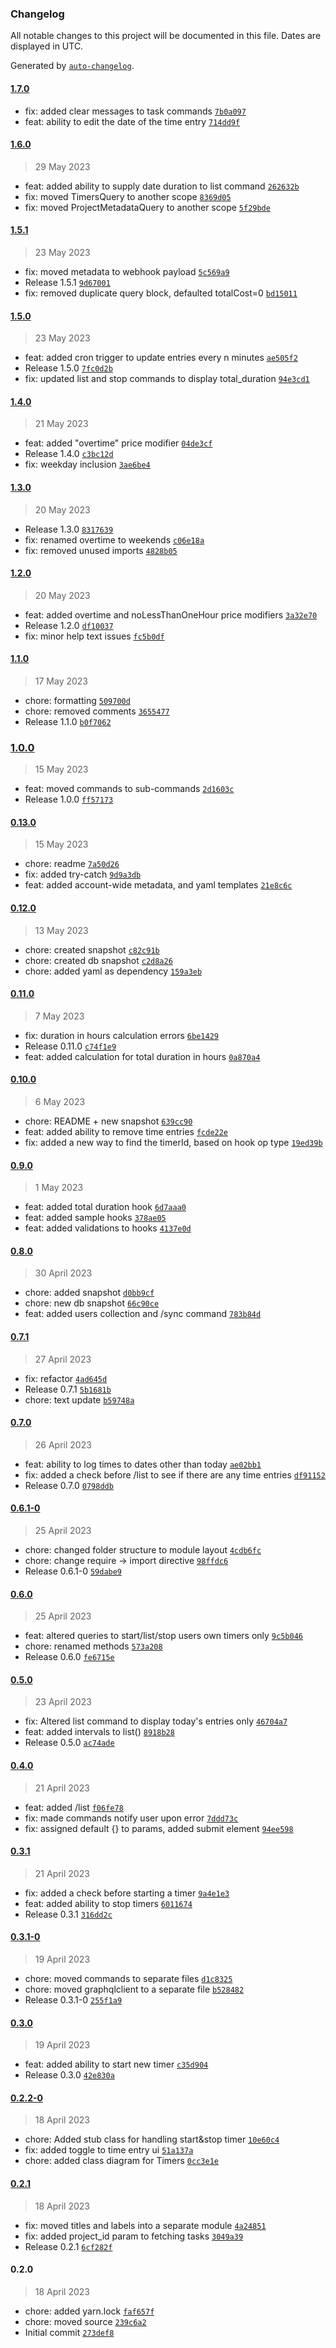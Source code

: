 ### Changelog

All notable changes to this project will be documented in this file. Dates are displayed in UTC.

Generated by [`auto-changelog`](https://github.com/CookPete/auto-changelog).

#### [1.7.0](https://github.com/gokceno/happy-path-time-tracker/compare/1.6.0...1.7.0)

- fix: added clear messages to task commands [`7b0a097`](https://github.com/gokceno/happy-path-time-tracker/commit/7b0a0974ad6803ae4099d151d7154b83e5ad4370)
- feat: ability to edit the date of the time entry [`714dd9f`](https://github.com/gokceno/happy-path-time-tracker/commit/714dd9ffd599f4849a5547de36b2b25fe45c2680)

#### [1.6.0](https://github.com/gokceno/happy-path-time-tracker/compare/1.5.1...1.6.0)

> 29 May 2023

- feat: added ability to supply date duration to list command [`262632b`](https://github.com/gokceno/happy-path-time-tracker/commit/262632bd043a7d6a7718101a449b5f03081db4cd)
- fix: moved TimersQuery to another scope [`8369d05`](https://github.com/gokceno/happy-path-time-tracker/commit/8369d059f2704ff8a5338d83bb715ed51c18be0b)
- fix: moved ProjectMetadataQuery to another scope [`5f29bde`](https://github.com/gokceno/happy-path-time-tracker/commit/5f29bdee23b9b64a1624fea1d7285615995b1d25)

#### [1.5.1](https://github.com/gokceno/happy-path-time-tracker/compare/1.5.0...1.5.1)

> 23 May 2023

- fix: moved metadata to webhook payload [`5c569a9`](https://github.com/gokceno/happy-path-time-tracker/commit/5c569a9dc1117787f82302b831c90d96963f07e1)
- Release 1.5.1 [`9d67001`](https://github.com/gokceno/happy-path-time-tracker/commit/9d67001109b1ab0c457c775ebce7e33b3ae8a33b)
- fix: removed duplicate query block, defaulted totalCost=0 [`bd15011`](https://github.com/gokceno/happy-path-time-tracker/commit/bd15011ade6023d0be3730d0ad5f2be2ebb73202)

#### [1.5.0](https://github.com/gokceno/happy-path-time-tracker/compare/1.4.0...1.5.0)

> 23 May 2023

- feat: added cron trigger to update entries every n minutes [`ae505f2`](https://github.com/gokceno/happy-path-time-tracker/commit/ae505f27289f022bfc5c9a442d1541c978099b68)
- Release 1.5.0 [`7fc0d2b`](https://github.com/gokceno/happy-path-time-tracker/commit/7fc0d2bf0a03dfe5705792b7a6092a4568242d66)
- fix: updated list and stop commands to display total_duration [`94e3cd1`](https://github.com/gokceno/happy-path-time-tracker/commit/94e3cd135b0e14cfd0f5d0e71d83b4a71765f683)

#### [1.4.0](https://github.com/gokceno/happy-path-time-tracker/compare/1.3.0...1.4.0)

> 21 May 2023

- feat: added "overtime" price modifier [`04de3cf`](https://github.com/gokceno/happy-path-time-tracker/commit/04de3cf317f7d6614917cd87046fbc873fdee655)
- Release 1.4.0 [`c3bc12d`](https://github.com/gokceno/happy-path-time-tracker/commit/c3bc12df3dd5e2dabc02f68d4e6b81a13d37fe5e)
- fix: weekday inclusion [`3ae6be4`](https://github.com/gokceno/happy-path-time-tracker/commit/3ae6be42f8495f101cef94dfd08eb20b9094e33d)

#### [1.3.0](https://github.com/gokceno/happy-path-time-tracker/compare/1.2.0...1.3.0)

> 20 May 2023

- Release 1.3.0 [`8317639`](https://github.com/gokceno/happy-path-time-tracker/commit/83176392883deec452e60cae01f22fdd909941f5)
- fix: renamed overtime to weekends [`c06e18a`](https://github.com/gokceno/happy-path-time-tracker/commit/c06e18a31c35e0d5dcd56e63b75d2d3431eafae7)
- fix: removed unused imports [`4828b05`](https://github.com/gokceno/happy-path-time-tracker/commit/4828b051df527f9901c91c2896a38c3ace15959c)

#### [1.2.0](https://github.com/gokceno/happy-path-time-tracker/compare/1.1.0...1.2.0)

> 20 May 2023

- feat: added overtime and noLessThanOneHour price modifiers [`3a32e70`](https://github.com/gokceno/happy-path-time-tracker/commit/3a32e70b9a4748fc91fca0c0eafd99dc671a6fc8)
- Release 1.2.0 [`df10037`](https://github.com/gokceno/happy-path-time-tracker/commit/df10037825151f5a08e9fe6840bc076ead01aca5)
- fix: minor help text issues [`fc5b0df`](https://github.com/gokceno/happy-path-time-tracker/commit/fc5b0dfe3675ceba33866d7f88a0451ed126957e)

#### [1.1.0](https://github.com/gokceno/happy-path-time-tracker/compare/1.0.0...1.1.0)

> 17 May 2023

- chore: formatting [`509700d`](https://github.com/gokceno/happy-path-time-tracker/commit/509700dda0aab80a3a91d4bf6f9aa3088db17261)
- chore: removed comments [`3655477`](https://github.com/gokceno/happy-path-time-tracker/commit/3655477ae3c8be97fd772b6d3b01a6b5b394164d)
- Release 1.1.0 [`b0f7062`](https://github.com/gokceno/happy-path-time-tracker/commit/b0f70622d555e5ade3b7036d4e79d8f92c32470c)

### [1.0.0](https://github.com/gokceno/happy-path-time-tracker/compare/0.13.0...1.0.0)

> 15 May 2023

- feat: moved commands to sub-commands [`2d1603c`](https://github.com/gokceno/happy-path-time-tracker/commit/2d1603c281c6da154d5973312802eae37389f8ab)
- Release 1.0.0 [`ff57173`](https://github.com/gokceno/happy-path-time-tracker/commit/ff57173c48e930bc901c9a1f5125739da4028fda)

#### [0.13.0](https://github.com/gokceno/happy-path-time-tracker/compare/0.12.0...0.13.0)

> 15 May 2023

- chore: readme [`7a50d26`](https://github.com/gokceno/happy-path-time-tracker/commit/7a50d26d0266f1fabd68074fb9d8a8dd5939a9d2)
- fix: added try-catch [`9d9a3db`](https://github.com/gokceno/happy-path-time-tracker/commit/9d9a3dbba4577da651987652421f6c29abf08192)
- feat: added account-wide metadata, and yaml templates [`21e8c6c`](https://github.com/gokceno/happy-path-time-tracker/commit/21e8c6c1ee2270221f524f8f2746f9f9ec11ab1f)

#### [0.12.0](https://github.com/gokceno/happy-path-time-tracker/compare/0.11.0...0.12.0)

> 13 May 2023

- chore: created snapshot [`c82c91b`](https://github.com/gokceno/happy-path-time-tracker/commit/c82c91b82716f86fb9d60c0d0d9febd69fea0ae5)
- chore: created db snapshot [`c2d8a26`](https://github.com/gokceno/happy-path-time-tracker/commit/c2d8a268b1993dd95ecb5b20c2f9827f99ba315e)
- chore: added yaml as dependency [`159a3eb`](https://github.com/gokceno/happy-path-time-tracker/commit/159a3eb702bf130c1701b3bd93224c5f8a085b73)

#### [0.11.0](https://github.com/gokceno/happy-path-time-tracker/compare/0.10.0...0.11.0)

> 7 May 2023

- fix: duration in hours calculation errors [`6be1429`](https://github.com/gokceno/happy-path-time-tracker/commit/6be14299d3e45751ed6abbb79f05521242856b2d)
- Release 0.11.0 [`c74f1e9`](https://github.com/gokceno/happy-path-time-tracker/commit/c74f1e924cd7eba6b1f2164774e495045f03a41c)
- feat: added calculation for total duration in hours [`0a870a4`](https://github.com/gokceno/happy-path-time-tracker/commit/0a870a4be7e5bf59947a6a7f2985ff49fe0adae6)

#### [0.10.0](https://github.com/gokceno/happy-path-time-tracker/compare/0.9.0...0.10.0)

> 6 May 2023

- chore: README + new snapshot [`639cc90`](https://github.com/gokceno/happy-path-time-tracker/commit/639cc90024e4bf58a5892a8bc793503d9ee20b86)
- feat: added ability to remove time entries [`fcde22e`](https://github.com/gokceno/happy-path-time-tracker/commit/fcde22e7d7d478b1d1b2d5300eeb84f4ba8cba1c)
- fix: added a new way to find the timerId, based on hook op type [`19ed39b`](https://github.com/gokceno/happy-path-time-tracker/commit/19ed39ba927a3c1ad9d320c87dae516c1c5adc0c)

#### [0.9.0](https://github.com/gokceno/happy-path-time-tracker/compare/0.8.0...0.9.0)

> 1 May 2023

- feat: added total duration hook [`6d7aaa0`](https://github.com/gokceno/happy-path-time-tracker/commit/6d7aaa018164c04651cb2e7ada2a43f059a0e398)
- feat: added sample hooks [`378ae05`](https://github.com/gokceno/happy-path-time-tracker/commit/378ae05fca19e25b376ec684147859662cd94fd9)
- feat: added validations to hooks [`4137e0d`](https://github.com/gokceno/happy-path-time-tracker/commit/4137e0d477f48cd39446ea4f632786669415bc19)

#### [0.8.0](https://github.com/gokceno/happy-path-time-tracker/compare/0.7.1...0.8.0)

> 30 April 2023

- chore: added snapshot [`d0bb9cf`](https://github.com/gokceno/happy-path-time-tracker/commit/d0bb9cff25d7031bc3bb21b51f036e24781039aa)
- chore: new db snapshot [`66c90ce`](https://github.com/gokceno/happy-path-time-tracker/commit/66c90ced6fe2b9afadeb8e350d327338f49da0c8)
- feat: added users collection and /sync command [`783b84d`](https://github.com/gokceno/happy-path-time-tracker/commit/783b84d59da285f186a8a7be3ca93c5c609b74b9)

#### [0.7.1](https://github.com/gokceno/happy-path-time-tracker/compare/0.7.0...0.7.1)

> 27 April 2023

- fix: refactor [`4ad645d`](https://github.com/gokceno/happy-path-time-tracker/commit/4ad645d7cd37ad0eebd13c3f4d6d5eef0a91b763)
- Release 0.7.1 [`5b1681b`](https://github.com/gokceno/happy-path-time-tracker/commit/5b1681baa6ac04c5f1a32f2576a4da3cbb540213)
- chore: text update [`b59748a`](https://github.com/gokceno/happy-path-time-tracker/commit/b59748a8390152bc81d0ebf96befab7bbc1fbf27)

#### [0.7.0](https://github.com/gokceno/happy-path-time-tracker/compare/0.6.1-0...0.7.0)

> 26 April 2023

- feat: ability to log times to dates other than today [`ae02bb1`](https://github.com/gokceno/happy-path-time-tracker/commit/ae02bb1613c426a8365bb63a60fb338c79eb8d8c)
- fix: added a check before /list to see if there are any time entries [`df91152`](https://github.com/gokceno/happy-path-time-tracker/commit/df91152b421657108ef377d86d9bdf149718ba40)
- Release 0.7.0 [`0798ddb`](https://github.com/gokceno/happy-path-time-tracker/commit/0798ddb17dabd15b478e634268627e165127812d)

#### [0.6.1-0](https://github.com/gokceno/happy-path-time-tracker/compare/0.6.0...0.6.1-0)

> 25 April 2023

- chore: changed folder structure to module layout [`4cdb6fc`](https://github.com/gokceno/happy-path-time-tracker/commit/4cdb6fcd2725e1f996e09f3573c916a57f107afe)
- chore: change require -&gt; import directive [`98ffdc6`](https://github.com/gokceno/happy-path-time-tracker/commit/98ffdc646a7f97ecbcbb09d3c0a14e0ac9e7519e)
- Release 0.6.1-0 [`59dabe9`](https://github.com/gokceno/happy-path-time-tracker/commit/59dabe9dd2a89fe2234dc2bd7814129c142d4aed)

#### [0.6.0](https://github.com/gokceno/happy-path-time-tracker/compare/0.5.0...0.6.0)

> 25 April 2023

- feat: altered queries to start/list/stop users own timers only [`9c5b046`](https://github.com/gokceno/happy-path-time-tracker/commit/9c5b046732d7623298585e788c9bd8179b8274dd)
- chore: renamed methods [`573a208`](https://github.com/gokceno/happy-path-time-tracker/commit/573a2081e96f3e34c5343ad4b89dc511f421e4a8)
- Release 0.6.0 [`fe6715e`](https://github.com/gokceno/happy-path-time-tracker/commit/fe6715ecda2f77d3dc289f2214595871eea2e5a9)

#### [0.5.0](https://github.com/gokceno/happy-path-time-tracker/compare/0.4.0...0.5.0)

> 23 April 2023

- fix: Altered list command to display today's entries only [`46704a7`](https://github.com/gokceno/happy-path-time-tracker/commit/46704a7e9c5c514263993fe96a79408c6f4b80e8)
- feat: added intervals to list() [`8918b28`](https://github.com/gokceno/happy-path-time-tracker/commit/8918b284875c7c3dff00d26c1ed98b20796dcf45)
- Release 0.5.0 [`ac74ade`](https://github.com/gokceno/happy-path-time-tracker/commit/ac74ade577490c64d6892a09a9f35e707c99485c)

#### [0.4.0](https://github.com/gokceno/happy-path-time-tracker/compare/0.3.1...0.4.0)

> 21 April 2023

- feat: added /list [`f06fe78`](https://github.com/gokceno/happy-path-time-tracker/commit/f06fe78506cb2516bdc603fbbb2daa7c12db6085)
- fix: made commands notify user upon error [`7ddd73c`](https://github.com/gokceno/happy-path-time-tracker/commit/7ddd73c85f8c555d124909957f0caad6bf4a907f)
- fix: assigned default {} to params, added submit element [`94ee598`](https://github.com/gokceno/happy-path-time-tracker/commit/94ee5984eb649d2d6fe88c73aba488e508778794)

#### [0.3.1](https://github.com/gokceno/happy-path-time-tracker/compare/0.3.1-0...0.3.1)

> 21 April 2023

- fix: added a check before starting a timer [`9a4e1e3`](https://github.com/gokceno/happy-path-time-tracker/commit/9a4e1e30d80cf83cc2b8d493d941acd6bde2d4f3)
- feat: added ability to stop timers [`6011674`](https://github.com/gokceno/happy-path-time-tracker/commit/6011674383a734c795bd16f3f2a5f2c47a2fb4e6)
- Release 0.3.1 [`316dd2c`](https://github.com/gokceno/happy-path-time-tracker/commit/316dd2c044858842079378f07bb0d02d59c2c7c1)

#### [0.3.1-0](https://github.com/gokceno/happy-path-time-tracker/compare/0.3.0...0.3.1-0)

> 19 April 2023

- chore: moved commands to separate files [`d1c8325`](https://github.com/gokceno/happy-path-time-tracker/commit/d1c8325dbdbf747d66c0807ed760be7e492794ed)
- chore: moved graphqlclient to a separate file [`b528482`](https://github.com/gokceno/happy-path-time-tracker/commit/b528482841d57ff273464df2233b27d5a4866904)
- Release 0.3.1-0 [`255f1a9`](https://github.com/gokceno/happy-path-time-tracker/commit/255f1a95ab32982603705130645293c3867be4ec)

#### [0.3.0](https://github.com/gokceno/happy-path-time-tracker/compare/0.2.2-0...0.3.0)

> 19 April 2023

- feat: added ability to start new timer [`c35d904`](https://github.com/gokceno/happy-path-time-tracker/commit/c35d9048c5a8bcfbf2363804f1406dd6fc15f376)
- Release 0.3.0 [`42e830a`](https://github.com/gokceno/happy-path-time-tracker/commit/42e830a6c151180076e0a197c74e46a119d2ffa4)

#### [0.2.2-0](https://github.com/gokceno/happy-path-time-tracker/compare/0.2.1...0.2.2-0)

> 18 April 2023

- chore: Added stub class for handling start&stop timer [`10e60c4`](https://github.com/gokceno/happy-path-time-tracker/commit/10e60c4b59d77798ef72a5f8e5dd7a9a3e62e161)
- fix: added toggle to time entry ui [`51a137a`](https://github.com/gokceno/happy-path-time-tracker/commit/51a137a4883268668e038b4174c8b1da3cd8325a)
- chore: added class diagram for Timers [`0cc3e1e`](https://github.com/gokceno/happy-path-time-tracker/commit/0cc3e1ef372f115c80399b5184be75c9fca1f5e0)

#### [0.2.1](https://github.com/gokceno/happy-path-time-tracker/compare/0.2.0...0.2.1)

> 18 April 2023

- fix: moved titles and labels into a separate module [`4a24851`](https://github.com/gokceno/happy-path-time-tracker/commit/4a24851cdde0caaf3dad32113cf425e1a048341e)
- fix: added project_id param to fetching tasks [`3049a39`](https://github.com/gokceno/happy-path-time-tracker/commit/3049a390a7ecd74075c8bc1cd7ddf66766a8a43e)
- Release 0.2.1 [`6cf282f`](https://github.com/gokceno/happy-path-time-tracker/commit/6cf282fd1c2038f87dfa0081f99a4cecbc66962e)

#### 0.2.0

> 18 April 2023

- chore: added yarn.lock [`faf657f`](https://github.com/gokceno/happy-path-time-tracker/commit/faf657f9185403687353a3395f9a251dcc46740f)
- chore: moved source [`239c6a2`](https://github.com/gokceno/happy-path-time-tracker/commit/239c6a239359a0130032c6dd54fcb231770ebb9b)
- Initial commit [`273def8`](https://github.com/gokceno/happy-path-time-tracker/commit/273def8d713c8ada7983ad037bea8c0d043e1f1a)
